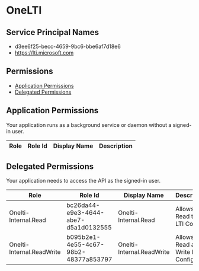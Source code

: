 # OneLTI
## Service Principal Names
- d3ee6f25-becc-4659-9bc6-bbe6af7d18e6
- https://lti.microsoft.com

 ## Permissions
- [Application Permissions](#application-permissions)
- [Delegated Permissions](#delegated-permissions)

## Application Permissions
Your application runs as a background service or daemon without a signed-in user.

| Role | Role Id | Display Name | Description |
|---|---|---|---|

## Delegated Permissions
Your application needs to access the API as the signed-in user. 

| Role | Role Id | Display Name | Description |
|---|---|---|---|
| Onelti-Internal.Read | bc26da44-e9e3-4644-abe7-d5a1d0132555 | Onelti-Internal.Read | Allows to Read the LTI Configs |
| Onelti-Internal.ReadWrite | b095b2e1-4e55-4c67-98b2-48377a853797 | Onelti-Internal.ReadWrite | Allows to Read and Write LTI Configs |

